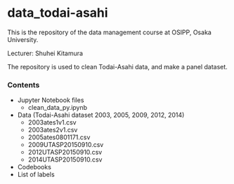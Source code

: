 # data_todai-asahi

This is the repository of the data management course at OSIPP, Osaka University.

Lecturer: Shuhei Kitamura

The repository is used to clean Todai-Asahi data, and make a panel dataset.

### Contents

- Jupyter Notebook files
  - clean_data_py.ipynb
- Data (Todai-Asahi dataset 2003, 2005, 2009, 2012, 2014)
  - 2003ates1v1.csv
  - 2003ates2v1.csv
  - 2005ates0801171.csv
  - 2009UTASP20150910.csv
  - 2012UTASP20150910.csv
  - 2014UTASP20150910.csv
- Codebooks
- List of labels
